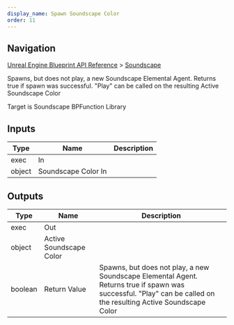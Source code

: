 ```yaml
---
display_name: Spawn Soundscape Color
order: 11
---
```

## Navigation

[Unreal Engine Blueprint API Reference](https://dev.epicgames.com/documentation/en-us/unreal-engine/BlueprintAPI) > [Soundscape](https://dev.epicgames.com/documentation/en-us/unreal-engine/BlueprintAPI/Soundscape)

Spawns, but does not play, a new Soundscape Elemental Agent. Returns true if spawn was successful. "Play" can be called on the resulting Active Soundscape Color

Target is Soundscape BPFunction Library

## Inputs

| Type | Name | Description |
| --- | --- | --- |
| exec | In |  |
| object | Soundscape Color In |  |

## Outputs

| Type | Name | Description |
| --- | --- | --- |
| exec | Out |  |
| object | Active Soundscape Color |  |
| boolean | Return Value | Spawns, but does not play, a new Soundscape Elemental Agent. Returns true if spawn was successful. "Play" can be called on the resulting Active Soundscape Color |

